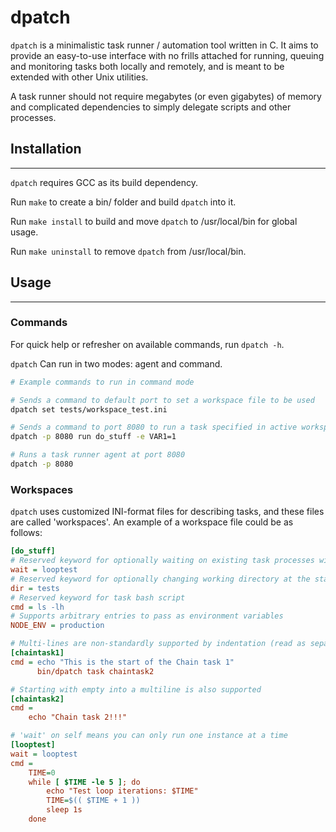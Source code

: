 dpatch
==========

`dpatch` is a minimalistic task runner / automation tool written in C. It aims to provide an easy-to-use interface with no frills attached for running, queuing and monitoring tasks both locally and remotely, and is meant to be extended with other Unix utilities.

A task runner should not require megabytes (or even gigabytes) of memory and complicated dependencies to simply delegate scripts and other processes.

## Installation
-------

`dpatch` requires GCC as its build dependency.

Run `make` to create a bin/ folder and build `dpatch` into it.

Run `make install` to build and move `dpatch` to /usr/local/bin for global usage.

Run `make uninstall` to remove `dpatch` from /usr/local/bin.

## Usage
----

### Commands

For quick help or refresher on available commands, run `dpatch -h`.

`dpatch` Can run in two modes: agent and command.
```sh
# Example commands to run in command mode

# Sends a command to default port to set a workspace file to be used
dpatch set tests/workspace_test.ini

# Sends a command to port 8080 to run a task specified in active workspace with a variable
dpatch -p 8080 run do_stuff -e VAR1=1 

# Runs a task runner agent at port 8080
dpatch -p 8080

```

### Workspaces

`dpatch` uses customized INI-format files for describing tasks, and these files are called 'workspaces'. An example of a workspace file could be as follows:
```ini
[do_stuff]
# Reserved keyword for optionally waiting on existing task processes with given name
wait = looptest
# Reserved keyword for optionally changing working directory at the start of task
dir = tests
# Reserved keyword for task bash script
cmd = ls -lh
# Supports arbitrary entries to pass as environment variables
NODE_ENV = production

# Multi-lines are non-standardly supported by indentation (read as separate commands as it would in a bash file)
[chaintask1]
cmd = echo "This is the start of the Chain task 1"
      bin/dpatch task chaintask2

# Starting with empty into a multiline is also supported
[chaintask2]
cmd =
    echo "Chain task 2!!!"

# 'wait' on self means you can only run one instance at a time
[looptest]
wait = looptest
cmd =
    TIME=0
    while [ $TIME -le 5 ]; do
        echo "Test loop iterations: $TIME"
        TIME=$(( $TIME + 1 ))
        sleep 1s
    done
```
